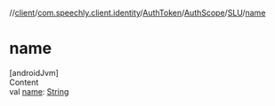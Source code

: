 //[client](../../../../index.md)/[com.speechly.client.identity](../../../index.md)/[AuthToken](../../index.md)/[AuthScope](../index.md)/[SLU](index.md)/[name](name.md)



# name  
[androidJvm]  
Content  
val [name](name.md): [String](https://kotlinlang.org/api/latest/jvm/stdlib/kotlin/-string/index.html)  



